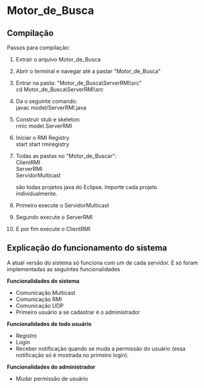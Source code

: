 # Motor_de_Busca

## Compilação 
Passos para compilação:

1. Extrair o arquivo Motor_de_Busca
2. Abrir o terminal e navegar até a pastar "Motor_de_Busca"
3. Entrar na pasta: "Motor_de_Busca\ServerRMI\src"</br>
	 cd Motor_de_Busca\ServerRMI\src
4. Da o seguinte comando: </br>
	javac model/ServerRMI.java
5. Construir stub e skeleton: </br>
	rmic model.ServerRMI
6. Iniciar o RMI Registry </br>
	start start rmiregistry
7. Todas as pastas no "Motor_de_Buscar":</br>
	ClientRMI</br>
	ServerRMI</br>
	ServidorMulticast</br>

	são todas projetos java do Eclipse. Importe cada projeto individualmente.

8. Primeiro execute o ServidorMulticast
9. Segundo execute o ServerRMI
10. E por fim  execute o ClientRMI

## Explicação do funcionamento do sistema

 A atual versão do sistema só funciona com um de cada servidor. E só foram implementadas as seguintes funcionalidades

 <b> Funcionalidades do sistema </b>
 * Comunicação Multicast
 * Comunicação RMI
 * Comunicação UDP
 * Primeiro usuário a se cadastrar é o administrador

 <b> Funcionalidades de todo usuário</b>
 * Registro
 * Login
 * Receber notificação quando se muda a permissão do usuário (essa notificação só é mostrada no primeiro login).

 <b> Funcionalidades do administrador </b>
 * Mudar permissão de usuário





